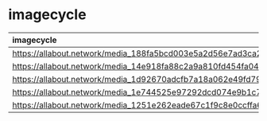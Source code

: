 # imagecycle

| imagecycle |  |
| :---- | :---- |
| https://allabout.network/media_188fa5bcd003e5a2d56e7ad3ca233300c9e52f1e5.png |  |
| https://allabout.network/media_14e918fa88c2a9a810fd454fa04f0bd152c01fed2.jpeg |  |
| https://allabout.network/media_1d92670adcfb7a18a062e49fd7967f4e9f76d8a52.jpeg |  |
| https://allabout.network/media_1e744525e97292dcd074e9b1c7ab2cf47a048f292.jpeg |  |
| https://allabout.network/media_1251e262eade67c1f9c8e0ccffa6d35945487140c.png |  |